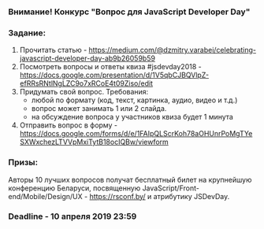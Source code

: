### Внимание! Конкурс "Вопрос для JavaScript Developer Day"

### Задание:
1. Прочитать статью - https://medium.com/@dzmitry.varabei/celebrating-javascript-developer-day-ab9b26059b59
2. Посмотреть вопросы и ответы квиза #jsdevday2018 - https://docs.google.com/presentation/d/1V5qbCJBQVlpZ-efRRsRNtlNgLZC9o7xRCoE4t09Ziso/edit
3. Придумать свой вопрос. Требования:
   - любой по формату (код, текст, картинка, аудио, видео и т.д.) 
   - вопрос может занимать 1 или 2 слайда. 
   - на обсуждение вопроса у участников квиза будет 1 минута
4. Отправить вопрос в форму - https://docs.google.com/forms/d/e/1FAIpQLScrKoh78aOHUnrPoMgTYeSXWxchezLTVVpMxiTytB18ocIQBw/viewform

### Призы: 
Авторы 10 лучших вопросов получат бесплатный билет на крупнейшую конференцию Беларуси, посвященную JavaScript/Front-end/Mobile/Design/UX  - https://rsconf.by/ и атрибутику JSDevDay.

### Deadline - 10 апреля 2019 23:59
